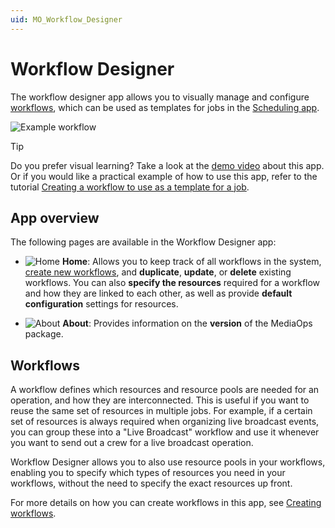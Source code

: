 ```yaml
---
uid: MO_Workflow_Designer
---
```


# Workflow Designer

The workflow designer app allows you to visually manage and configure [workflows](#workflows), which can be used as templates for jobs in the [Scheduling app](xref:MO_Scheduling).

![Example workflow](~/solutions/images/WFD_Example_WF.png)

> [!TIP]
> Do you prefer visual learning? Take a look at the [demo video](https://www.youtube.com/watch?v=DR1ObA8F0m0) about this app. Or if you would like a practical example of how to use this app, refer to the tutorial [Creating a workflow to use as a template for a job](xref:Tutorial_MediaOps_Workflow_Designer_Intro).

## App overview

The following pages are available in the Workflow Designer app:

- ![Home](~/solutions/images/WD_Home.png) **Home**: Allows you to keep track of all workflows in the system, [create new workflows](xref:WFD_Creating_Workflows), and **duplicate**, **update**, or **delete** existing workflows. You can also **specify the resources** required for a workflow and how they are linked to each other, as well as provide **default configuration** settings for resources.

- ![About](~/solutions/images/WD_About.png) **About**: Provides information on the **version** of the MediaOps package.

## Workflows

A workflow defines which resources and resource pools are needed for an operation, and how they are interconnected. This is useful if you want to reuse the same set of resources in multiple jobs. For example, if a certain set of resources is always required when organizing live broadcast events, you can group these into a "Live Broadcast" workflow and use it whenever you want to send out a crew for a live broadcast operation.

Workflow Designer allows you to also use resource pools in your workflows, enabling you to specify which types of resources you need in your workflows, without the need to specify the exact resources up front.

For more details on how you can create workflows in this app, see [Creating workflows](xref:WFD_Creating_Workflows).

